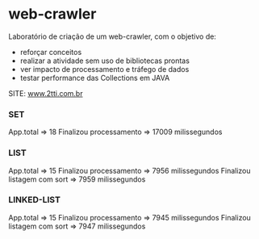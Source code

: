 # web-crawler

Laboratório de criação de um web-crawler, com o objetivo de:

- reforçar conceitos
- realizar a atividade sem uso de bibliotecas prontas
- ver impacto de processamento e tráfego de dados
- testar performance das Collections em JAVA

SITE: www.2tti.com.br

### SET ###

App.total => 18
Finalizou processamento => 17009 milissegundos

### LIST ###

App.total => 15
Finalizou processamento => 7956 milissegundos
Finalizou listagem com sort => 7959 milissegundos

### LINKED-LIST ###

App.total => 15
Finalizou processamento => 7945 milissegundos
Finalizou listagem com sort => 7947 milissegundos